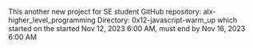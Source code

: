 This another new project for SE student
GitHub repository: alx-higher_level_programming
Directory: 0x12-javascript-warm_up
which started on the started Nov 12, 2023 6:00 AM, must end by Nov 16, 2023 6:00 AM
